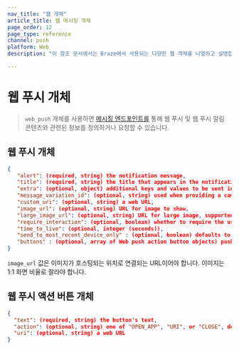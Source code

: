 ```yaml
---
nav_title: "웹 개체"
article_title: 웹 메시징 객체
page_order: 12
page_type: reference
channel: push
platform: Web
description: "이 참조 문서에서는 Braze에서 사용되는 다양한 웹 객체를 나열하고 설명합니다."

---
```

# 웹 푸시 개체

> `web_push` 개체를 사용하면 [메시징 엔드포인트를]({{site.baseurl}}/api/endpoints/messaging) 통해 웹 푸시 및 웹 푸시 알림 콘텐츠와 관련된 정보를 정의하거나 요청할 수 있습니다.

## 웹 푸시 개체

```json
{
   "alert": (required, string) the notification message,
   "title": (required, string) the title that appears in the notification drawer,
   "extra": (optional, object) additional keys and values to be sent in the push,
   "message_variation_id": (optional, string) used when providing a campaign_id to specify which message variation this message should be tracked under (must be an Kindle/FireOS Push Message),
   "custom_uri": (optional, string) a web URL,
   "image_url": (optional, string) URL for image to show,
   "large_image_url": (optional, string) URL for large image, supported on Chrome Windows/Android,
   "require_interaction": (optional, boolean) whether to require the user to dismiss the notification, supported on Mac Chrome,
   "time_to_live": (optional, integer (seconds)),
   "send_to_most_recent_device_only" : (optional, boolean) defaults to false, if set to true, Braze will only send this push to a user's most recently used browser, rather than all eligibles browsers,
   "buttons" : (optional, array of Web push action button objects) push action buttons to display
}
```

`image_url` 값은 이미지가 호스팅되는 위치로 연결되는 URL이어야 합니다. 이미지는 1:1 화면 비율로 잘라야 합니다.

## 웹 푸시 액션 버튼 개체

```json
{
  "text": (required, string) the button's text,
  "action": (optional, string) one of "OPEN_APP", "URI", or "CLOSE", defaults to "OPEN_APP",
  "uri": (optional, string) a web URL
}
```
